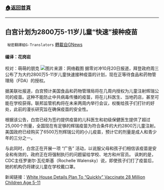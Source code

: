 ###  [:house:返回首頁](https://github.com/ourhimalayas/txt)
---


## 白宫计划为2800万5-11岁儿童“快速”接种疫苗
` 秘密翻譯組G-Translators` [轉載自GNews](https://gnews.org/zh-hans/1607320/)

#### 编译：花岗岩
校对：萌萌的朋克
![](https://assets.gnews.org/wp-content/uploads/2021/10/3-68.jpg)图片来源：网络截图
据零对冲10月20日报道，拜登政府周三公布了为大约2800万5-11岁儿童快速接种疫苗的计划，现在正等待食品和药物管理局（FDA）的授权。

据美联社报道，白宫预计美国食品和药物管理局将在几周内授权为儿童注射辉瑞公司的疫苗。这种不能防止中共病毒传播的疫苗，将在儿科医生、当地药店，甚至可能在学校获得。联邦监管机构将在未来两周内举行会议，权衡给孩子们打针的好处，此前的漫长研究旨在确保疫苗的安全性。

根据该公告，白宫已经为签约提供疫苗的儿科医生和初级保健医生提供了超过25,000个剂量，全国现在有足够的辉瑞疫苗为符合条件的大约2800万儿童注射。美国政府已经购买了6500万剂辉瑞公司的小儿疫苗，预计它的剂量是成人和青少年的三分之一。

与此同时，白宫正在开展一项 “广告” 活动，以说服父母和孩子们相信该疫苗是安全和有效的，政府正在将强制执行的问题留给学校、地方和州官员。
讽刺的是，CDC主任罗谢尔·瓦伦斯基（Rochelle Walensky）说，即使孩子们打了疫苗后，她的机构仍将建议儿童在学校戴口罩。

新闻链接：[White House Details Plan To “Quickly” Vaccinate 28 Million Children Age 5-11](https://www.zerohedge.com/covid-19/white-house-details-plan-quickly-vaccinate-28m-children-age-5-11)
